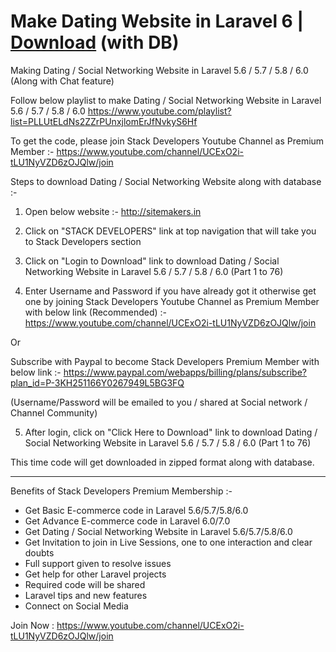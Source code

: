 # Make Dating Website in Laravel 6 | <a target="_blank" rel="nofollow" href="https://www.youtube.com/channel/UCExO2i-tLU1NyVZD6zOJQlw/join">Download</a> (with DB)
Making Dating / Social Networking Website in Laravel 5.6 / 5.7 / 5.8 / 6.0 (Along with Chat feature)

Follow below playlist to make Dating / Social Networking Website in Laravel 5.6 / 5.7 / 5.8 / 6.0
https://www.youtube.com/playlist?list=PLLUtELdNs2ZZrPUnxjlomErJfNvkyS6Hf

To get the code, please join Stack Developers Youtube Channel as Premium Member :-
https://www.youtube.com/channel/UCExO2i-tLU1NyVZD6zOJQlw/join

Steps to download Dating / Social Networking Website along with database :-

1) Open below website :-
http://sitemakers.in

2) Click on "STACK DEVELOPERS" link at top navigation that will take you to Stack Developers section

3) Click on "Login to Download" link to download Dating / Social Networking Website in Laravel 5.6 / 5.7 / 5.8 / 6.0 (Part 1 to 76)

4) Enter Username and Password if you have already got it otherwise get one by joining Stack Developers Youtube Channel as Premium Member with below link (Recommended) :-
https://www.youtube.com/channel/UCExO2i-tLU1NyVZD6zOJQlw/join

Or 

Subscribe with Paypal to become Stack Developers Premium Member with below link :- 
https://www.paypal.com/webapps/billing/plans/subscribe?plan_id=P-3KH251166Y0267949L5BG3FQ

(Username/Password will be emailed to you / shared at Social network / Channel Community)

5) After login, click on "Click Here to Download" link to download Dating / Social Networking Website in Laravel 5.6 / 5.7 / 5.8 / 6.0 (Part 1 to 76)

This time code will get downloaded in zipped format along with database.

------------------------------

Benefits of Stack Developers Premium Membership :-
- Get Basic E-commerce code in Laravel 5.6/5.7/5.8/6.0
- Get Advance E-commerce code in Laravel 6.0/7.0
- Get Dating / Social Networking Website in Laravel 5.6/5.7/5.8/6.0
- Get Invitation to join in Live Sessions, one to one interaction and clear doubts
- Full support given to resolve issues 
- Get help for other Laravel projects
- Required code will be shared
- Laravel tips and new features
- Connect on Social Media﻿

Join Now : https://www.youtube.com/channel/UCExO2i-tLU1NyVZD6zOJQlw/join
